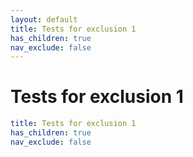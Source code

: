 ```yaml
---
layout: default
title: Tests for exclusion 1
has_children: true
nav_exclude: false
---
```

# Tests for exclusion 1

```yaml
title: Tests for exclusion 1
has_children: true
nav_exclude: false
```